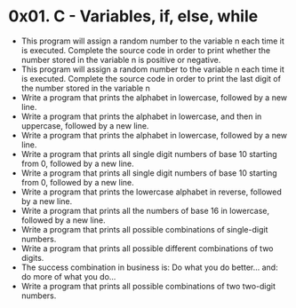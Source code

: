 # 0x01. C - Variables, if, else, while
- This program will assign a random number to the variable n each time it is executed. Complete the source code in order to print whether the number stored in the variable n is positive or negative.
- This program will assign a random number to the variable n each time it is executed. Complete the source code in order to print the last digit of the number stored in the variable n
- Write a program that prints the alphabet in lowercase, followed by a new line.
- Write a program that prints the alphabet in lowercase, and then in uppercase, followed by a new line.
- Write a program that prints the alphabet in lowercase, followed by a new line.
- Write a program that prints all single digit numbers of base 10 starting from 0, followed by a new line.
- Write a program that prints all single digit numbers of base 10 starting from 0, followed by a new line.
- Write a program that prints the lowercase alphabet in reverse, followed by a new line.
- Write a program that prints all the numbers of base 16 in lowercase, followed by a new line.
- Write a program that prints all possible combinations of single-digit numbers.
- Write a program that prints all possible different combinations of two digits.
- The success combination in business is: Do what you do better... and: do more of what you do...
 - Write a program that prints all possible combinations of two two-digit numbers.
